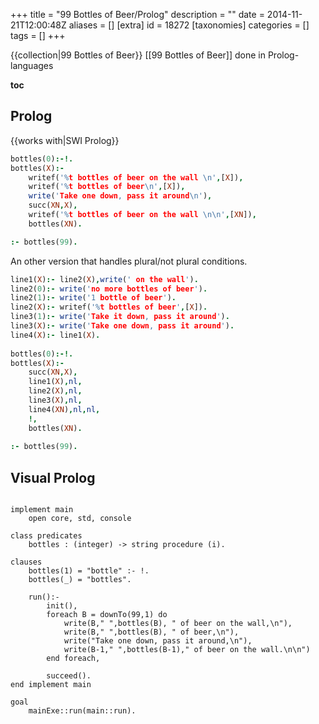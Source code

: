 +++
title = "99 Bottles of Beer/Prolog"
description = ""
date = 2014-11-21T12:00:48Z
aliases = []
[extra]
id = 18272
[taxonomies]
categories = []
tags = []
+++

<!-- 
=Prolog= 
-->
{{collection|99 Bottles of Beer}}
[[99 Bottles of Beer]] done in Prolog-languages
<!-- 
See [[99 Bottles of Beer/Prolog]]
-->

__toc__


## Prolog

{{works with|SWI Prolog}}

```prolog
bottles(0):-!.
bottles(X):-
    writef('%t bottles of beer on the wall \n',[X]),
    writef('%t bottles of beer\n',[X]),
    write('Take one down, pass it around\n'),
    succ(XN,X),
    writef('%t bottles of beer on the wall \n\n',[XN]),
    bottles(XN).

:- bottles(99).
```


An other version that handles plural/not plural conditions.


```prolog
line1(X):- line2(X),write(' on the wall'). 
line2(0):- write('no more bottles of beer').
line2(1):- write('1 bottle of beer').
line2(X):- writef('%t bottles of beer',[X]).
line3(1):- write('Take it down, pass it around').
line3(X):- write('Take one down, pass it around').
line4(X):- line1(X).
 
bottles(0):-!.
bottles(X):-	
    succ(XN,X),
    line1(X),nl,
    line2(X),nl,
    line3(X),nl,
    line4(XN),nl,nl,
    !,
    bottles(XN).
 
:- bottles(99).
```



## Visual Prolog


```visual prolog

implement main
    open core, std, console

class predicates
    bottles : (integer) -> string procedure (i).

clauses
    bottles(1) = "bottle" :- !.
    bottles(_) = "bottles".

    run():-
        init(),
        foreach B = downTo(99,1) do
            write(B," ",bottles(B), " of beer on the wall,\n"),
            write(B," ",bottles(B), " of beer,\n"),
            write("Take one down, pass it around,\n"),
            write(B-1," ",bottles(B-1)," of beer on the wall.\n\n")
        end foreach,

        succeed(). 
end implement main

goal
    mainExe::run(main::run).

```

